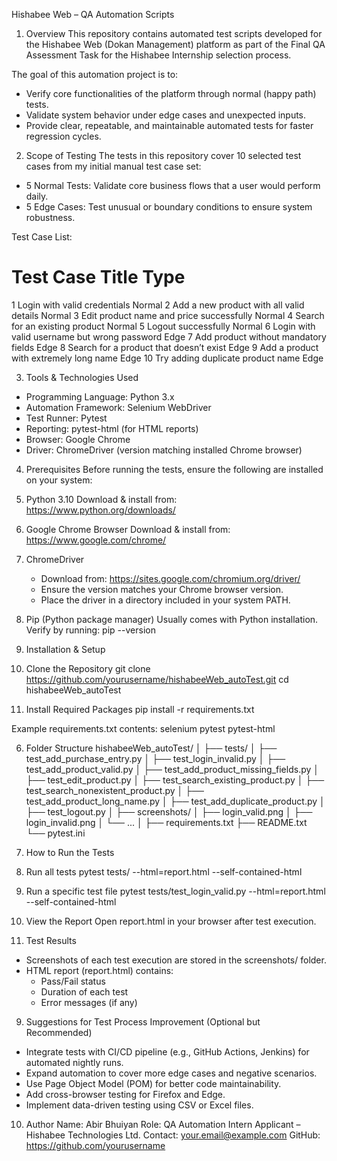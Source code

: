 Hishabee Web – QA Automation Scripts

1. Overview
This repository contains automated test scripts developed for the Hishabee Web (Dokan Management) platform as part of the Final QA Assessment Task for the Hishabee Internship selection process.

The goal of this automation project is to:
- Verify core functionalities of the platform through normal (happy path) tests.
- Validate system behavior under edge cases and unexpected inputs.
- Provide clear, repeatable, and maintainable automated tests for faster regression cycles.

2. Scope of Testing
The tests in this repository cover 10 selected test cases from my initial manual test case set:
- 5 Normal Tests: Validate core business flows that a user would perform daily.
- 5 Edge Cases: Test unusual or boundary conditions to ensure system robustness.

Test Case List:

#   Test Case Title                         Type
1   Login with valid credentials             Normal
2   Add a new product with all valid details Normal
3   Edit product name and price successfully Normal
4   Search for an existing product           Normal
5   Logout successfully                      Normal
6   Login with valid username but wrong password Edge
7   Add product without mandatory fields     Edge
8   Search for a product that doesn’t exist  Edge
9   Add a product with extremely long name   Edge
10  Try adding duplicate product name        Edge

3. Tools & Technologies Used
- Programming Language: Python 3.x
- Automation Framework: Selenium WebDriver
- Test Runner: Pytest
- Reporting: pytest-html (for HTML reports)
- Browser: Google Chrome
- Driver: ChromeDriver (version matching installed Chrome browser)

4. Prerequisites
Before running the tests, ensure the following are installed on your system:

1. Python 3.10
   Download & install from: https://www.python.org/downloads/

2. Google Chrome Browser
   Download & install from: https://www.google.com/chrome/

3. ChromeDriver
   - Download from: https://sites.google.com/chromium.org/driver/
   - Ensure the version matches your Chrome browser version.
   - Place the driver in a directory included in your system PATH.

4. Pip (Python package manager)
   Usually comes with Python installation.
   Verify by running:
   pip --version

5. Installation & Setup
1. Clone the Repository
   git clone https://github.com/yourusername/hishabeeWeb_autoTest.git
   cd hishabeeWeb_autoTest

2. Install Required Packages
   pip install -r requirements.txt

Example requirements.txt contents:
selenium
pytest
pytest-html

6. Folder Structure
hishabeeWeb_autoTest/
│
├── tests/
│   ├── test_add_purchase_entry.py
│   ├── test_login_invalid.py
│   ├── test_add_product_valid.py
│   ├── test_add_product_missing_fields.py
│   ├── test_edit_product.py
│   ├── test_search_existing_product.py
│   ├── test_search_nonexistent_product.py
│   ├── test_add_product_long_name.py
│   ├── test_add_duplicate_product.py
│   ├── test_logout.py
│
├── screenshots/
│   ├── login_valid.png
│   ├── login_invalid.png
│   └── ...
│
├── requirements.txt
├── README.txt
└── pytest.ini

7. How to Run the Tests
1. Run all tests
   pytest tests/ --html=report.html --self-contained-html

2. Run a specific test file
   pytest tests/test_login_valid.py --html=report.html --self-contained-html

3. View the Report
   Open report.html in your browser after test execution.

8. Test Results
- Screenshots of each test execution are stored in the screenshots/ folder.
- HTML report (report.html) contains:
  - Pass/Fail status
  - Duration of each test
  - Error messages (if any)

9. Suggestions for Test Process Improvement (Optional but Recommended)
- Integrate tests with CI/CD pipeline (e.g., GitHub Actions, Jenkins) for automated nightly runs.
- Expand automation to cover more edge cases and negative scenarios.
- Use Page Object Model (POM) for better code maintainability.
- Add cross-browser testing for Firefox and Edge.
- Implement data-driven testing using CSV or Excel files.

10. Author
Name: Abir Bhuiyan
Role: QA Automation Intern Applicant – Hishabee Technologies Ltd.
Contact: your.email@example.com
GitHub: https://github.com/yourusername
